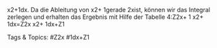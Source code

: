 x2+1dx.
Da die Ableitung von x2+ 1gerade 2xist, können wir das Integral zerlegen und erhalten das Ergebnis
mit Hilfe der Tabelle 4:Z2x+ 1
x2+ 1dx=Z2x
x2+ 1dx+Z1

   Tags & Topics:
   #Z2x
   #1dx+Z1